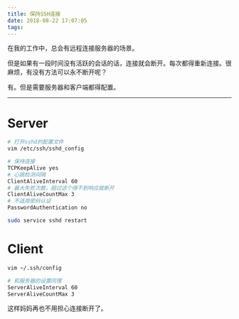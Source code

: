 ```yaml
---
title: 保持SSH连接
date: 2018-08-22 17:07:05
tags:
---
```


在我的工作中，总会有远程连接服务器的场景。

但是如果有一段时间没有活跃的会话的话，连接就会断开。每次都得重新连接。很麻烦，有没有方法可以永不断开呢？

有。但是需要服务器和客户端都得配置。


---

# Server

```bash
# 打开sshd的配置文件
vim /etc/ssh/sshd_config

# 保持连接
TCPKeepAlive yes
# 心跳检测间隔
ClientAliveInterval 60
# 最大失败次数，超过这个得不到响应就断开
ClientAliveCountMax 3
# 不适用密码认证
PasswordAuthentication no

sudo service sshd restart
```


# Client

```bash
vim ~/.ssh/config

# 和服务器的设置同理
ServerAliveInterval 60
ServerAliveCountMax 3
```


这样妈妈再也不用担心连接断开了。